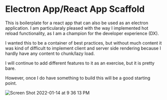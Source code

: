 # Electron App/React App Scaffold

This is boilerplate for a react app that can also be used as an electron application. I am particularaly pleased with the way I implemented hot reload functionality, as I am a champion for the developer experience (DX).

I wanted this to be a container of best practices, but without much content it was kind of difficult to implement client and server side rendering because I hardly have any content to chunk/lazy load.

I will continue to add different features to it as an exercise, but it is pretty bare.

However, once I do have something to build this will be a good starting point.

![Screen Shot 2022-01-14 at 9 36 13 PM](https://user-images.githubusercontent.com/92639901/149605828-ebb97881-cabe-41de-ab0f-aac49c64ceca.png)
